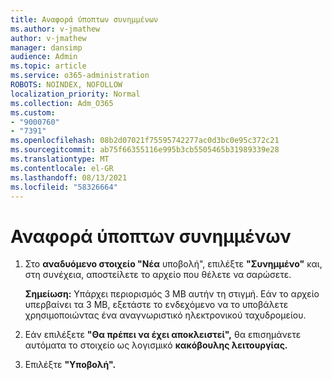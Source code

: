 ```yaml
---
title: Αναφορά ύποπτων συνημμένων
ms.author: v-jmathew
author: v-jmathew
manager: dansimp
audience: Admin
ms.topic: article
ms.service: o365-administration
ROBOTS: NOINDEX, NOFOLLOW
localization_priority: Normal
ms.collection: Adm_O365
ms.custom:
- "9000760"
- "7391"
ms.openlocfilehash: 08b2d07021f75595742277ac0d3bc0e95c372c21
ms.sourcegitcommit: ab75f66355116e995b3cb5505465b31989339e28
ms.translationtype: MT
ms.contentlocale: el-GR
ms.lasthandoff: 08/13/2021
ms.locfileid: "58326664"
---
```

# <a name="report-suspicious-attachments"></a>Αναφορά ύποπτων συνημμένων

1. Στο **αναδυόμενο στοιχείο "Νέα** υποβολή", επιλέξτε **"Συνημμένο"** και, στη συνέχεια, αποστείλετε το αρχείο που θέλετε να σαρώσετε.
    
    **Σημείωση:** Υπάρχει περιορισμός 3 MB αυτήν τη στιγμή. Εάν το αρχείο υπερβαίνει τα 3 MB, εξετάστε το ενδεχόμενο να το υποβάλετε χρησιμοποιώντας ένα αναγνωριστικό ηλεκτρονικού ταχυδρομείου.
2. Εάν επιλέξετε **"Θα πρέπει να έχει αποκλειστεί",** θα επισημάνετε αυτόματα το στοιχείο ως λογισμικό **κακόβουλης λειτουργίας.**
3. Επιλέξτε **"Υποβολή".**
